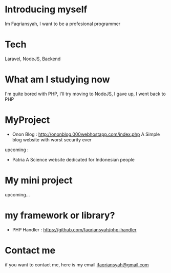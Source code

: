 # Introducing myself
Im Faqriansyah, I want to be a profesional programmer

# Tech
Laravel, NodeJS, Backend

# What am I studying now
I'm quite bored with PHP, I'll try moving to NodeJS, I gave up, I went back to PHP

# MyProject

- Onon Blog : http://ononblog.000webhostapp.com/index.php
  A Simple blog website with worst security ever

upcoming :
- Patria
  A Science website dedicated for Indonesian people

# My mini project
upcoming...

# my framework or library?

- PHP Handler : https://github.com/faqriansyah/php-handler
   

# Contact me
if you want to contact me, here is my email ifaqriansyah@gmail.com
